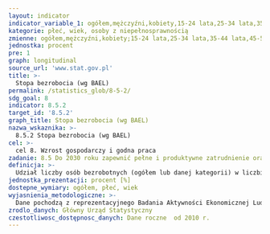 ```yaml
---
layout: indicator
indicator_variable_1: ogółem,mężczyźni,kobiety,15-24 lata,25-34 lata,35-44 lata,45-54 lata,55 lat i więcej,ogółem_
kategorie: płeć, wiek, osoby z niepełnosprawnością
zmienne: ogółem,mężczyźni,kobiety;15-24 lata,25-34 lata,35-44 lata,45-54 lata,55 lat i więcej;ogółem
jednostka: procent
pre: 1
graph: longitudinal
source_url: 'www.stat.gov.pl'
title: >-
  Stopa bezrobocia (wg BAEL)
permalink: /statistics_glob/8-5-2/
sdg_goal: 8
indicator: 8.5.2
target_id: '8.5.2'
graph_title: Stopa bezrobocia (wg BAEL)
nazwa_wskaznika: >-
  8.5.2 Stopa bezrobocia (wg BAEL)
cel: >-
  cel 8. Wzrost gospodarczy i godna praca
zadanie: 8.5 Do 2030 roku zapewnić pełne i produktywne zatrudnienie oraz godną pracę dla wszystkich kobiet i mężczyzn, w tym dla młodych ludzi i osób z niepełnosprawnością  zapewnić jednakowe wynagrodzenie za pracę o jednakowej wartości
definicja: >-
  Udział liczby osób bezrobotnych (ogółem lub danej kategorii) w liczbie aktywnych zawodowo (ogółem lub danej kategorii).
jednostka_prezentacji: procent [%]
dostepne_wymiary: ogółem, płeć, wiek
wyjasnienia_metodologiczne: >-
  Dane pochodzą z reprezentacyjnego Badania Aktywności Ekonomicznej Ludności (BAEL), prowadzonego w cyklu kwartalnym. Badanie prowadzone jest metodą obserwacji ciągłej (ruchomy tydzień badania), pozwalającej na zilustrowanie sytuacji na rynku pracy w okresie całego kwartału. Badaniem objęte są osoby w wieku 15 lat i więcej będące członkami gospodarstw domowych w wylosowanych mieszkaniach.Podstawowym kryterium podziału ludności z punktu widzenia aktywności zawodowej jest praca, tzn. fakt wykonywania, posiadania bądź poszukiwania pracy. Zgodnie z międzynarodowymi standardami ogół ludności można podzielić na trzy podstawowe kategorie: płeć, wiekpracujących, bezrobotnych i biernych zawodowo. Pracujący i bezrobotni stanowią populację aktywnych zawodowo.Do pracujących zaliczono wszystkie osoby w wieku 15 lat i więcej, które w okresie badanego tygodnia:– wykonywały, przez co najmniej 1 godzinę, pracę przynoszącą zarobek lub dochód, tzn. były zatrudnione w charakterze pracownika najemnego, pracowały we własnym (lub dzierżawionym) gospodarstwie rolnym lub prowadziły własną działalność gospodarczą poza rolnictwem, pomagały (bez wynagrodzenia) w prowadzeniu rodzinnego gospodarstwa rolnego lub rodzinnej działalności gospodarczej poza rolnictwem,– miały pracę, ale jej nie wykonywały: z powodu choroby, urlopu macierzyńskiego lub wypoczynkowego, z innych powodów, przy czym długość przerwy w pracy wynosiła: – do 3 miesięcy,– powyżej 3 miesięcy, ale osoby te były pracownikami najemnymi i w tym czasie otrzymywały co najmniej 50% dotychczasowego wynagrodzenia.Do pracujących – zgodnie z międzynarodowymi standardami – zaliczani są również uczniowie, z którymi zakłady pracy lub osoby fizyczne zawarły umowę o naukę zawodu lub przyuczenie do określonej pracy, jeżeli otrzymywali wynagrodzenie.Bezrobotni to osoby w wieku 15-74 lata, które spełniają jednocześnie trzy warunki:– w okresie badanego tygodnia nie były osobami pracującymi,– aktywnie poszukiwały pracy, tzn. podjęły konkretne działania w ciągu 4 tygodni (wliczając jako ostatni – tydzień badany), aby znaleźć pracę,– były gotowe (zdolne) podjąć pracę w ciągu dwóch tygodni następujących po tygodniu badanym.Do bezrobotnych zaliczane są również osoby, które nie poszukiwały pracy, ponieważ miały pracę załatwioną i oczekiwały na jej rozpoczęcie przez okres nie dłuższy niż 3 miesiące oraz były gotowe tę pracę podjąć.
zrodlo_danych: Główny Urząd Statystyczny
czestotliwosc_dostępnosc_danych: Dane roczne  od 2010 r.
---
```

